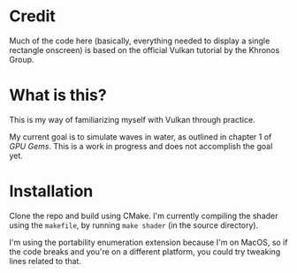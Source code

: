 # Credit
Much of the code here (basically, everything needed to display a single rectangle onscreen) is based on the official Vulkan tutorial by the Khronos Group.

# What is this?
This is my way of familiarizing myself with Vulkan through practice.

My current goal is to simulate waves in water, as outlined in chapter 1 of *GPU Gems*. This is a work in progress and does not accomplish the goal yet.

# Installation
Clone the repo and build using CMake. I'm currently compiling the shader using the `makefile`, by running `make shader` (in the source directory).

I'm using the portability enumeration extension because I'm on MacOS, so if the code breaks and you're on a different platform, you could try tweaking lines related to that.